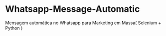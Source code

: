 # Whatsapp-Message-Automatic
Mensagem automática no Whatsapp para Marketing em Massa( Selenium + Python )
